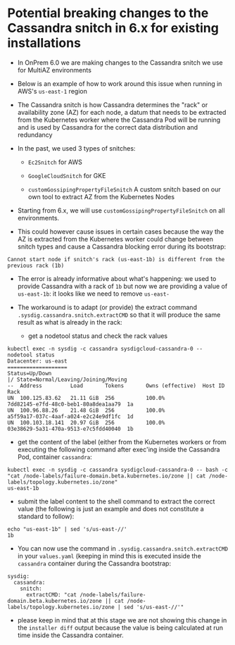 <!-- Space: TOOLS -->
<!-- Parent: Installer -->
<!-- Title: Cassandra Snitch Issue When Upgrading to 6.0 -->
<!-- Layout: plain -->

<br />

<!-- Include: ac:toc -->

<br />

# Potential breaking changes to the Cassandra snitch in 6.x for existing installations

- In OnPrem 6.0 we are making changes to the Cassandra snitch we use for MultiAZ environments

- Below is an example of how to work around this issue when running in AWS's `us-east-1` region

- The Cassandra snitch is how Cassandra determines the "rack" or availability zone (AZ) for each node, a datum that needs to be extracted from the Kubernetes worker where the Cassandra Pod will be running and is used by Cassandra for the correct data distribution and redundancy

- In the past, we used 3 types of snitches:

    - `Ec2Snitch` for AWS

    - `GoogleCloudSnitch` for GKE

    - `customGossipingPropertyFileSnitch` A custom snitch based on our own tool to extract AZ from the Kubernetes Nodes

- Starting from 6.x, we will use `customGossipingPropertyFileSnitch` on all environments.

- This could however cause issues in certain cases because the way the AZ is extracted from the Kubernetes worker could change between snitch types and cause a Cassandra blocking error during its bootstrap:

```
Cannot start node if snitch's rack (us-east-1b) is different from the previous rack (1b)
```

- The error is already informative about what's happening: we used to provide Cassandra with a rack of `1b` but now we are providing a value of `us-east-1b`: it looks like we need to remove `us-east-`

- The workaround is to adapt (or provide) the extract command `.sysdig.cassandra.snitch.extractCMD` so that it will produce the same result as what is already in the rack:

    - get a nodetool status and check the rack values

```
kubectl exec -n sysdig -c cassandra sysdigcloud-cassandra-0 -- nodetool status
Datacenter: us-east
===================
Status=Up/Down
|/ State=Normal/Leaving/Joining/Moving
--  Address         Load       Tokens       Owns (effective)  Host ID                               Rack
UN  100.125.83.62   21.11 GiB  256          100.0%            7dd82145-e7fd-48c0-beb1-80a8dea1aa79  1a
UN  100.96.88.26    21.48 GiB  256          100.0%            a5f59a17-037c-4aaf-a024-e2c24e9df1fc  1d
UN  100.103.18.141  20.97 GiB  256          100.0%            03e38629-5a31-470a-9513-e7c5fdd40040  1b
```

  - get the content of the label (either from the Kubernetes workers or from executing the following command after exec'ing inside the Cassandra Pod, container `cassandra`:

```
kubectl exec -n sysdig -c cassandra sysdigcloud-cassandra-0 -- bash -c "cat /node-labels/failure-domain.beta.kubernetes.io/zone || cat /node-labels/topology.kubernetes.io/zone"
us-east-1b
```

  - submit the label content to the shell command to extract the correct value (the following is just an example and does not constitute a standard to follow):

```
echo "us-east-1b" | sed 's/us-east-//'
1b
```

  - You can now use the command in `.sysdig.cassandra.snitch.extractCMD` in your `values.yaml` (keeping in mind this is executed inside the `cassandra` container during the Cassandra bootstrap:

```
sysdig:
  cassandra:
    snitch:
      extractCMD: "cat /node-labels/failure-domain.beta.kubernetes.io/zone || cat /node-labels/topology.kubernetes.io/zone | sed 's/us-east-//'"
```

  - please keep in mind that at this stage we are not showing this change in the `installer diff` output because the value is being calculated at run time inside the Cassandra container.
